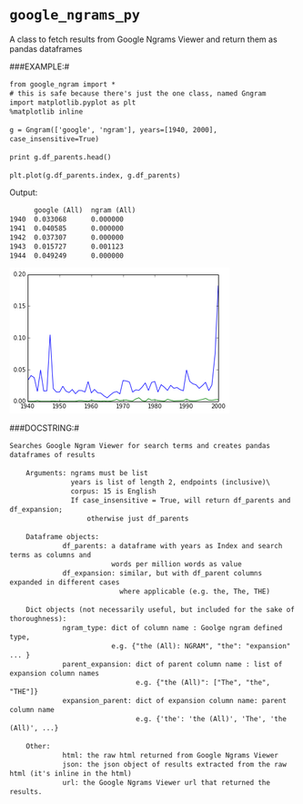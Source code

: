 ``google_ngrams_py``
================

A class to fetch results from Google Ngrams Viewer and return them as pandas dataframes


###EXAMPLE:#

    from google_ngram import *
    # this is safe because there's just the one class, named Gngram
    import matplotlib.pyplot as plt
    %matplotlib inline
    
    g = Gngram(['google', 'ngram'], years=[1940, 2000], case_insensitive=True)
    
    print g.df_parents.head()
    
    plt.plot(g.df_parents.index, g.df_parents)

Output:

          google (All)  ngram (All)
    1940  0.033068      0.000000
    1941  0.040585      0.000000
    1942  0.037307      0.000000
    1943  0.015727      0.001123
    1944  0.049249      0.000000

![chart](https://github.com/Prooffreader/google_ngrams_py/blob/master/example.png)


###DOCSTRING:#

	Searches Google Ngram Viewer for search terms and creates pandas dataframes of results
	    
	    Arguments: ngrams must be list
	               years is list of length 2, endpoints (inclusive)\
	               corpus: 15 is English
	               If case_insensitive = True, will return df_parents and df_expansion;
	                   otherwise just df_parents
	    
	    Dataframe objects:
	             df_parents: a dataframe with years as Index and search terms as columns and
	                         words per million words as value
	             df_expansion: similar, but with df_parent columns expanded in different cases
	                           where applicable (e.g. the, The, THE)
	                           
	    Dict objects (not necessarily useful, but included for the sake of thoroughness):
	             ngram_type: dict of column name : Goolge ngram defined type, 
	                         e.g. {"the (All): NGRAM", "the": "expansion" ... }
	             parent_expansion: dict of parent column name : list of expansion column names
	                               e.g. {"the (All)": ["The", "the", "THE"]}
	             expansion_parent: dict of expansion column name: parent column name
	                               e.g. {'the': 'the (All)', 'The', 'the (All)', ...}
	                               
	    Other:
	             html: the raw html returned from Google Ngrams Viewer
	             json: the json object of results extracted from the raw html (it's inline in the html)
	             url: the Google Ngrams Viewer url that returned the results.



